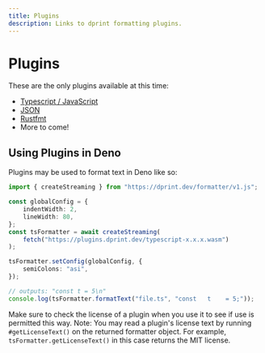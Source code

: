```yaml
---
title: Plugins
description: Links to dprint formatting plugins.
---
```


# Plugins

These are the only plugins available at this time:

* [Typescript / JavaScript](/plugins/typescript)
* [JSON](/plugins/json)
* [Rustfmt](/plugins/rustfmt)
* More to come!

## Using Plugins in Deno

Plugins may be used to format text in Deno like so:

```ts
import { createStreaming } from "https://dprint.dev/formatter/v1.js";

const globalConfig = {
    indentWidth: 2,
    lineWidth: 80,
};
const tsFormatter = await createStreaming(
    fetch("https://plugins.dprint.dev/typescript-x.x.x.wasm")
);

tsFormatter.setConfig(globalConfig, {
    semiColons: "asi",
});

// outputs: "const t = 5\n"
console.log(tsFormatter.formatText("file.ts", "const   t    = 5;"));
```

Make sure to check the license of a plugin when you use it to see if use is permitted this way. Note: You may read a plugin's license text by running `#getLicenseText()` on the returned formatter object. For example, `tsFormatter.getLicenseText()` in this case returns the MIT license.
